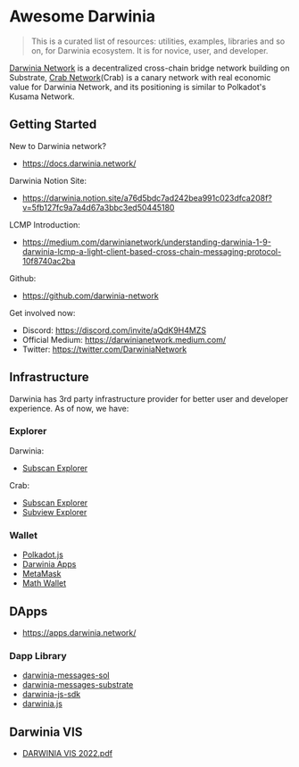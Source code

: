 # Awesome Darwinia

> This is a curated list of resources: utilities, examples, libraries and so on,
> for Darwinia ecosystem. It is for novice, user, and developer.

[Darwinia Network](https://darwinia.network/) is a decentralized cross-chain bridge network building on
Substrate, [Crab Network](https://crab.network/)(Crab) is a canary network with real economic value for Darwinia Network, and its positioning is similar to Polkadot's Kusama Network.

## Getting Started

New to Darwinia network?

- https://docs.darwinia.network/

Darwinia Notion Site:

- https://darwinia.notion.site/a76d5bdc7ad242bea991c023dfca208f?v=5fb127fc9a7a4d67a3bbc3ed50445180

LCMP Introduction:

- https://medium.com/darwinianetwork/understanding-darwinia-1-9-darwinia-lcmp-a-light-client-based-cross-chain-messaging-protocol-10f8740ac2ba

Github:

- https://github.com/darwinia-network

Get involved now:

- Discord: https://discord.com/invite/aQdK9H4MZS
- Official Medium: https://darwinianetwork.medium.com/
- Twitter: https://twitter.com/DarwiniaNetwork

## Infrastructure

Darwinia has 3rd party infrastructure provider for better user and developer
experience. As of now, we have:

### Explorer

Darwinia:

- [Subscan Explorer](https://darwinia.subscan.io/)

Crab:

- [Subscan Explorer](https://crab.subscan.io/)
- [Subview Explorer](https://subview.xyz/)

### Wallet

- [Polkadot.js](https://polkadot.js.org/)
- [Darwinia Apps](https://apps.darwinia.network/)
- [MetaMask](https://metamask.io/)
- [Math Wallet](https://mathwallet.org/en-us/)

## DApps

- https://apps.darwinia.network/

### Dapp Library

- [darwinia-messages-sol](https://github.com/darwinia-network/darwinia-messages-sol)
- [darwinia-messages-substrate](https://github.com/darwinia-network/darwinia-messages-substrate)
- [darwinia-js-sdk](https://github.com/darwinia-network/darwinia-js-sdk)
- [darwinia.js](https://github.com/darwinia-network/darwinia.js)

## Darwinia VIS

- [DARWINIA VIS 2022.pdf](./DARWINIA%20VIS%202022.pdf)
